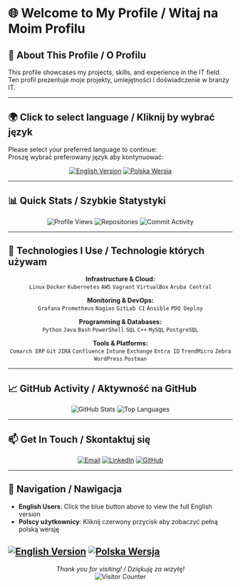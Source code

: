 # 🌐 Welcome to My Profile / Witaj na Moim Profilu


## 🎯 About This Profile / O Profilu

This profile showcases my projects, skills, and experience in the IT field.  
Ten profil prezentuje moje projekty, umiejętności i doświadczenie w branży IT.

---

## 🌍 Click to select language / Kliknij by wybrać język 

Please select your preferred language to continue:  
Proszę wybrać preferowany język aby kontynuować:

<div align="center">

[![English Version](https://img.shields.io/badge/ENGLISH_VERSION-🇬🇧-royalblue?style=for-the-badge&logo=google-translate&logoColor=white)](README_EN.md)
[![Polska Wersja](https://img.shields.io/badge/POLSKA_WERSJA-🇵🇱-crimson?style=for-the-badge&logo=google-translate&logoColor=white)](README_PL.md)

</div>

---

## 📊 Quick Stats / Szybkie Statystyki

<div align="center">

![Profile Views](https://komarev.com/ghpvc/?username=Swagrzyk&label=Profile%20Views%20•%20Wyświetlenia&color=blueviolet&style=flat-square)
![Repositories](https://img.shields.io/badge/Repositories-10+-brightgreen?style=flat-square&logo=github)
![Commit Activity](https://img.shields.io/badge/Active%20Contributor-✅-success?style=flat-square)

</div>

---

## 🚀 Technologies I Use / Technologie których używam

<div align="center">

**Infrastructure & Cloud:** \
`Linux` `Docker` `Kubernetes` `AWS` `Vagrant` `VirtualBox` `Aruba Central`

**Monitoring & DevOps:** \
`Grafana` `Prometheus` `Nagios` `GitLab CI` `Ansible` `PDQ Deploy`

**Programming & Databases:** \
`Python` `Java` `Bash` `PowerShell` `SQL` `C++` `MySQL` `PostgreSQL`

**Tools & Platforms:** \
`Comarch ERP` `Git` `JIRA` `Confluence` `Intune` `Exchange` `Entra ID` `TrendMicro` `Zebra` `WordPress` `Postman`


</div>

---

## 📈 GitHub Activity / Aktywność na GitHub

<div align="center">

![GitHub Stats](https://github-readme-stats.vercel.app/api?username=Swagrzyk&show_icons=true&theme=radical&hide_title=true)
![Top Languages](https://github-readme-stats.vercel.app/api/top-langs/?username=Swagrzyk&layout=compact&theme=radical&hide_title=true)

</div>

---

## 📫 Get In Touch / Skontaktuj się

<div align="center">

[![Email](https://img.shields.io/badge/Email-mswagrzyk@interia.pl-important?logo=mail.ru&logoColor=white)](mailto:mswagrzyk@interia.pl)
[![LinkedIn](https://img.shields.io/badge/LinkedIn-Mateusz_Swagrzyk-0077B5?logo=linkedin&logoColor=white)](https://www.linkedin.com/in/mateusz-swagrzyk/)
[![GitHub](https://img.shields.io/badge/GitHub-Swagrzyk-181717?logo=github&logoColor=white)](https://github.com/Swagrzyk)

</div>

---

## 🔄 Navigation / Nawigacja

- **English Users**: Click the blue button above to view the full English version  
- **Polscy użytkownicy**: Kliknij czerwony przycisk aby zobaczyć pełną polską wersję


[![English Version](https://img.shields.io/badge/ENGLISH_VERSION-🇬🇧-royalblue?style=for-the-badge&logo=google-translate&logoColor=white)](README_EN.md)
[![Polska Wersja](https://img.shields.io/badge/POLSKA_WERSJA-🇵🇱-crimson?style=for-the-badge&logo=google-translate&logoColor=white)](README_PL.md)
---

<div align="center">

*Thank you for visiting! / Dziękuję za wizytę!*  
![Visitor Counter](https://api.visitorbadge.io/api/visitors?path=https%3A%2F%2Fgithub.com%2FSwagrzyk&label=Visitors%20•%20Goście&countColor=%23263759&style=flat-square)

</div>